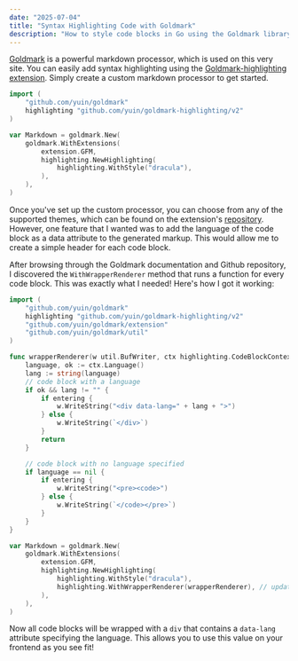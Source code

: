 ```yaml
---
date: "2025-07-04"
title: "Syntax Highlighting Code with Goldmark"
description: "How to style code blocks in Go using the Goldmark library and its Goldmark Highlighting extension."
---
```


[Goldmark](https://github.com/yuin/goldmark) is a powerful markdown processor, which is used on this very site. You can easily add syntax highlighting using the [Goldmark-highlighting extension](https://github.com/yuin/goldmark-highlighting). Simply create a custom markdown processor to get started.

```go
import (
	"github.com/yuin/goldmark"
	highlighting "github.com/yuin/goldmark-highlighting/v2"
)

var Markdown = goldmark.New(
	goldmark.WithExtensions(
		extension.GFM,
		highlighting.NewHighlighting(
			highlighting.WithStyle("dracula"),
		),
	),
)
```

Once you've set up the custom processor, you can choose from any of the supported themes, which can be found on the extension's [repository](https://github.com/yuin/goldmark-highlighting). However, one feature that I wanted was to add the language of the code block as a data attribute to the generated markup. This would allow me to create a simple header for each code block.

After browsing through the Goldmark documentation and Github repository, I discovered the `WithWrapperRenderer` method that runs a function for every code block. This was exactly what I needed! Here's how I got it working:

```go
import (
	"github.com/yuin/goldmark"
	highlighting "github.com/yuin/goldmark-highlighting/v2"
	"github.com/yuin/goldmark/extension"
	"github.com/yuin/goldmark/util"
)

func wrapperRenderer(w util.BufWriter, ctx highlighting.CodeBlockContext, entering bool) {
	language, ok := ctx.Language()
	lang := string(language)
	// code block with a language
	if ok && lang != "" {
		if entering {
			w.WriteString("<div data-lang=" + lang + ">")
		} else {
			w.WriteString(`</div>`)
		}
		return
	}

	// code block with no language specified
	if language == nil {
		if entering {
			w.WriteString("<pre><code>")
		} else {
			w.WriteString(`</code></pre>`)
		}
	}
}

var Markdown = goldmark.New(
	goldmark.WithExtensions(
		extension.GFM,
		highlighting.NewHighlighting(
			highlighting.WithStyle("dracula"),
			highlighting.WithWrapperRenderer(wrapperRenderer), // updated code here
		),
	),
)
```

Now all code blocks will be wrapped with a `div` that contains a `data-lang` attribute specifying the language. This allows you to use this value on your frontend as you see fit!
